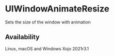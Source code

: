 # UIWindowAnimateResize
 Sets the size of the window with animation

## Availability
 Linux, macOS and Windows
 Xojo 2021r3.1
